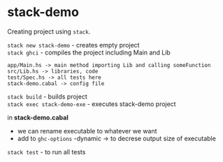 # stack-demo

Creating project using `stack`.

`stack new stack-demo` - creates empty project  
`stack ghci` - compiles the project including Main and Lib 

```
app/Main.hs -> main method importing Lib and calling someFunction
src/Lib.hs -> libraries, code
test/Spec.hs -> all tests here
stack-demo.cabal -> config file
```

`stack build` - builds project  
`stack exec stack-demo-exe` - executes stack-demo project

in **stack-demo.cabal** 
 - we can rename executable to whatever we want  
 - add to `ghc-options` -dynamic -> to decrese output size of executable

`stack test` - to run all tests

